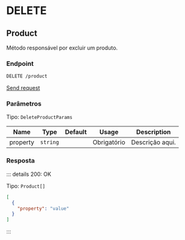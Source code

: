 # DELETE

## Product

Método responsável por excluir um produto.

### Endpoint

```sh
DELETE /product
```

[Send request](https://hopp.sh/r/EKdsDkqKxZli '/product')

### Parâmetros

Tipo: `DeleteProductParams`

| Name     | Type     | Default | Usage       | Description     |
| -------- | -------- | ------- | ----------- | --------------- |
| property | `string` |         | Obrigatório | Descrição aqui. |

### Resposta

::: details 200: OK

Tipo: `Product[]`

```json
[
  {
    "property": "value"
  }
]
```

:::

